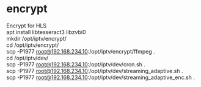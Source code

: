 # encrypt<br>
Encrypt for HLS<br>
apt install libtesseract3 libzvbi0<br>
mkdir /opt/iptv/encrypt/<br>
cd /opt/iptv/encrypt/<br>
scp -P1977 root@192.168.234.10:/opt/iptv/encrypt/ffmpeg .<br>
cd /opt/iptv/dev/<br>
scp -P1977 root@192.168.234.10:/opt/iptv/dev/cron.sh .<br>
scp -P1977 root@192.168.234.10:/opt/iptv/dev/streaming_adaptive.sh .<br>
scp -P1977 root@192.168.234.10:/opt/iptv/dev/streaming_adaptive_enc.sh .<br>
